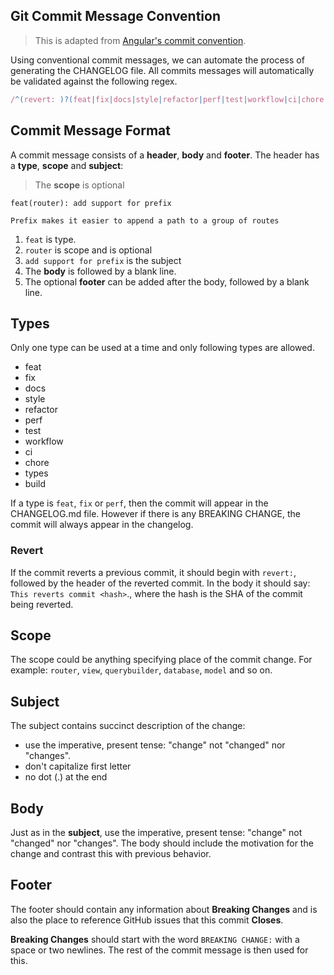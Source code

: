 ## Git Commit Message Convention

> This is adapted from [Angular's commit convention](https://github.com/conventional-changelog/conventional-changelog/tree/master/packages/conventional-changelog-angular).

Using conventional commit messages, we can automate the process of generating the CHANGELOG file. All commits messages will automatically be validated against the following regex.

``` js
/^(revert: )?(feat|fix|docs|style|refactor|perf|test|workflow|ci|chore|types|build)((.+))?: .{1,50}/
```

## Commit Message Format
A commit message consists of a **header**, **body** and **footer**. The header has a **type**, **scope** and **subject**:

> The **scope** is optional

```
feat(router): add support for prefix

Prefix makes it easier to append a path to a group of routes
```

1. `feat` is type.
2. `router` is scope and is optional
3. `add support for prefix` is the subject
4. The **body** is followed by a blank line.
5. The optional **footer** can be added after the body, followed by a blank line.

## Types
Only one type can be used at a time and only following types are allowed.

- feat
- fix
- docs
- style
- refactor
- perf
- test
- workflow
- ci
- chore
- types
- build

If a type is `feat`, `fix` or `perf`, then the commit will appear in the CHANGELOG.md file. However if there is any BREAKING CHANGE, the commit will always appear in the changelog.

### Revert
If the commit reverts a previous commit, it should begin with `revert:`, followed by the header of the reverted commit. In the body it should say: `This reverts commit <hash>`., where the hash is the SHA of the commit being reverted.

## Scope
The scope could be anything specifying place of the commit change. For example: `router`, `view`, `querybuilder`, `database`, `model` and so on.

## Subject
The subject contains succinct description of the change:

- use the imperative, present tense: "change" not "changed" nor "changes".
- don't capitalize first letter
- no dot (.) at the end

## Body

Just as in the **subject**, use the imperative, present tense: "change" not "changed" nor "changes".
The body should include the motivation for the change and contrast this with previous behavior.

## Footer

The footer should contain any information about **Breaking Changes** and is also the place to
reference GitHub issues that this commit **Closes**.

**Breaking Changes** should start with the word `BREAKING CHANGE:` with a space or two newlines. The rest of the commit message is then used for this.

